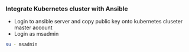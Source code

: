 ### Integrate Kubernetes cluster with Ansible
* Login to ansible server and copy public key onto kubernetes cluseter master account
* Login as msadmin
``` bash
su - msadmin
```
